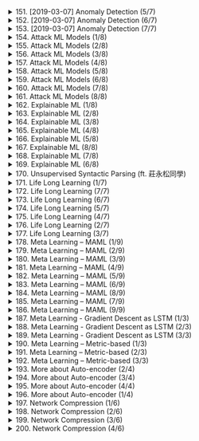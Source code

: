 <details>
<summary>151. [2019-03-07] Anomaly Detection (5/7)</summary><br>

<a href="https://www.youtube.com/watch?v=Fh1xFBktRLQ" target="_blank">
    <img src="https://img.youtube.com/vi/Fh1xFBktRLQ/maxresdefault.jpg" 
        alt="[Youtube]" width="200">
</a>

### 小節一：核心主題  
- 文章探討了在多人線上遊戲中，玩家行為分異（尤其是「小白」或破壞性玩家）的分析與識別方法。  
- 主要焦點放在如何通過玩家行為數據來區分正常玩家與異常玩家。  

### 小節二：主要觀念  
1. **遊戲操作機制**  
   - 遊戲中存在兩種主要狀態：無政府狀態（chaos mode）和民主狀態（democracy mode）。  
   - 無政府狀態下，玩家的行動不受他人影響；民主狀態下，每20秒由多數投票決定角色行為。  

2. **玩家行爲特徵**  
   - 正常玩家通常在無政府狀態下發言，且很少說垃圾話。  
   - 異常玩家（如小白）則可能在民主狀態下積極發言，以影響投票結果。  

3. **數據分析維度**  
   - 使用二維向量描述玩家行為：一維為「說垃圾話的機率」，另一維為「無政府狀態下發言的比例」。  

### 小節三：問題原因  
- 遊戲中存在大量異常玩家擾亂遊戲秩序，影響其他玩家體驗。  
- 無有效的量化方法來區分正常與異常玩家，導致難以實施針對性管理策略。  

### 小節四：解決方法  
1. **數據收集與 visualization**  
   - 收集並整理所有玩家的行為數據，繪製二維平面上的分布圖。  

2. **機率模型建模**  
   - 建立機率模型，計算每個玩家在各個維度上的機率分數。  
   - 通過機率分數量化玩家的正常程度。  

3. **行為模式識別**  
   - 根據機率分數，識別出異常玩家的行為模式。  

### 小節五：優化方式  
1. **提升數據分析精度**  
   - 增加更多維度（如發言頻率、行動一致性等）來進一步精細化玩家行為分析。  

2. **動態監控系統**  
   - 實現即時監控和動態調整，根據實時數據更新玩家分數。  

3. **用戶反饋機制**  
   - 引入玩家反饋，用以校正和優化模型的判斷準則。  

### 小節六：結論  
- 通過量化分析玩家行為數據，可以有效區分正常玩家與異常玩家。  
- 無政府狀態下發言比例高且垃圾話機率低的玩家更可能是正常玩家；相反，垃圾話機率高或在民主狀態下積極發言的玩家更可能是異常玩家。  
- 此方法為遊戲管理者提供了客觀、可操作的手段，用以改善遊戲操作體驗和秩序管理。
</details>

<details>
<summary>152. [2019-03-07] Anomaly Detection (6/7)</summary><br>

<a href="https://www.youtube.com/watch?v=LmFWzmn2rFY" target="_blank">
    <img src="https://img.youtube.com/vi/LmFWzmn2rFY/maxresdefault.jpg" 
        alt="[Youtube]" width="200">
</a>

### 小節一：核心主題  
- 文章圍繞著異常偵測的核心思想展開討論，強調利用概率密度函數來建模數據分布，進而識別異常樣本。

### 小節二：主要觀念  
1. **生成式模型**：文章提出使用 générative models（生成式模型）來建模數據的分布，特別是高斯分佈。
2. **概率密度函數**：通過計算每個樣本的概率密度值，來判斷其是否為異常。
3. **訓練資料的平均值和協方差矩陣**：提出利用訓練資料的平均值（μ*）和協方差矩陣（Σ*）來建模數據分布。

### 小節三：問題原因  
1. **數據分佈的假設限制**：文章強調了使用高斯分佈作為假設的局限性，指出若實際數據並非高斯分佈，則可能影響模型性能。
2. **簡單模型的不足**：基於均值和協方差的模型在面對複雜數據分佈時，缺乏 flexibility 和 expressive power。

### 小節四：解決方法  
1. **直接計算均值和協方差矩陣**：提出利用訓練資料的平均值和平均外積來計算 μ* 和 Σ*。
2. **異常偵測門檻設置**：通過development set設定門檻 λ，將數據分為正常和異常兩類。

### 小節五：優化方式  
1. **模型自由度提升**：未來可以使用更複雜的模型（如深度學習中的生成式網絡）來更好地捕捉數據特徵。
2. **數據轉換技術**：通過數據轉換技術，將非高斯分佈數據轉為接近高斯分佈，以提高模型性能。

### 小節六：結論  
1. **簡單模型的有效性**：基於均值和協方差矩陣的高斯分佈模型在某些情況下能夠有效實現異常偵測。
2. **方法局限性**：此方法對數據分佈假設有嚴苛要求，未來可考慮更 flexible 的模型來提升性能。
3. **實際應用價值**：此方法提供了一種直觀且 computationally efficient 的方式，在特定場景下具有實用價值。
</details>

<details>
<summary>153. [2019-03-07] Anomaly Detection (7/7)</summary><br>

<a href="https://www.youtube.com/watch?v=6W8FqUGYyDo" target="_blank">
    <img src="https://img.youtube.com/vi/6W8FqUGYyDo/maxresdefault.jpg" 
        alt="[Youtube]" width="200">
</a>

# 文章整理：異常偵測的機器學習方法

## 小節一：核心主題
- 探討如何利用機器學習技術進行玩家行為的異常偵測。
- 強調特徵選擇和模型訓練在異常偵測中的重要性。

## 小節二：主要觀念
1. **特徵選擇**：
   - 選擇與玩家行為相關的所有可能特徵，例如按鍵比例、行為一致性等。
2. **模型介紹**：
   - 使用高斯分佈（Gaussian Distribution）進行生成式模型（Generative Model）訓練。
   - 提及深度學習方法如自編碼器（Auto-encoder）和傳統機器學習技術如One-Class SVM和孤立森林（Isolated Forest）。

## 小節三：問題原因
- 異常偵測的挑戰在於如何有效區分正常行為與異常行為。
- 傳統方法可能無法完全捕獲複雜的玩家行為模式。

## 小節四：解決方法
1. **生成式模型**：
   - 利用高斯分佈訓練生成模型，計算玩家行為的概率密度（likelihood）來判定其正常性。
2. **自編碼器（Auto-encoder）**：
   - 通過編碼器和解碼器的訓練，將輸入數據映射到低維空間並重建原始數據。
   - 根據還原度評估數據的異常程度。
3. **傳統機器學習方法**：
   - 使用One-Class SVM和孤立森林等算法，只需正常數據即可訓練模型來識別異常數據。

## 小節五：優化方式
- 增加更多相關特徵以提高模型的準確性。
- 結合多種方法（如生成式模型和自編碼器）進行ensemble learning，提升異常偵測的效果。

## 小節六：結論
- 機器學習技術可以有效地應用於玩家行為的異常偵測。
- 高斯分佈、自編碼器、One-Class SVM和孤立森林等方法各有優缺點，可根據具體需求選擇合適的模型。
- 異常偵測是個不斷優化的過程，需結合數據特性進行模型調整。

---

# 全文總結
本文探討了利用機器學習技術進行玩家行為異常偵測的方法，強調了特徵選擇和模型訓練的重要性。通過介紹高斯分佈、自編碼器、One-Class SVM和孤立森林等多種算法，展示了如何有效區分正常行為與異常行為。文章最後指出，異常偵測是一項需要不斷優化的技術，需根據具體需求選用合適的模型並結合數據特性進行調整。
</details>

<details>
<summary>154. Attack ML Models (1/8)</summary><br>

<a href="https://www.youtube.com/watch?v=NI6yb0WgMBM" target="_blank">
    <img src="https://img.youtube.com/vi/NI6yb0WgMBM/maxresdefault.jpg" 
        alt="[Youtube]" width="200">
</a>


</details>

<details>
<summary>155. Attack ML Models (2/8)</summary><br>

<a href="https://www.youtube.com/watch?v=zOdg05BwE7I" target="_blank">
    <img src="https://img.youtube.com/vi/zOdg05BwE7I/maxresdefault.jpg" 
        alt="[Youtube]" width="200">
</a>


</details>

<details>
<summary>156. Attack ML Models (3/8)</summary><br>

<a href="https://www.youtube.com/watch?v=F9N5zF7N0qY" target="_blank">
    <img src="https://img.youtube.com/vi/F9N5zF7N0qY/maxresdefault.jpg" 
        alt="[Youtube]" width="200">
</a>


</details>

<details>
<summary>157. Attack ML Models (4/8)</summary><br>

<a href="https://www.youtube.com/watch?v=qjnMoWmn1FQ" target="_blank">
    <img src="https://img.youtube.com/vi/qjnMoWmn1FQ/maxresdefault.jpg" 
        alt="[Youtube]" width="200">
</a>


</details>

<details>
<summary>158. Attack ML Models (5/8)</summary><br>

<a href="https://www.youtube.com/watch?v=2mgLPZJOHNk" target="_blank">
    <img src="https://img.youtube.com/vi/2mgLPZJOHNk/maxresdefault.jpg" 
        alt="[Youtube]" width="200">
</a>


</details>

<details>
<summary>159. Attack ML Models (6/8)</summary><br>

<a href="https://www.youtube.com/watch?v=z2nmPDLEXI0" target="_blank">
    <img src="https://img.youtube.com/vi/z2nmPDLEXI0/maxresdefault.jpg" 
        alt="[Youtube]" width="200">
</a>


</details>

<details>
<summary>160. Attack ML Models (7/8)</summary><br>

<a href="https://www.youtube.com/watch?v=KH48zq2RfBA" target="_blank">
    <img src="https://img.youtube.com/vi/KH48zq2RfBA/maxresdefault.jpg" 
        alt="[Youtube]" width="200">
</a>


</details>

<details>
<summary>161. Attack ML Models (8/8)</summary><br>

<a href="https://www.youtube.com/watch?v=ah_Ttx6cIVU" target="_blank">
    <img src="https://img.youtube.com/vi/ah_Ttx6cIVU/maxresdefault.jpg" 
        alt="[Youtube]" width="200">
</a>


</details>

<details>
<summary>162. Explainable ML (1/8)</summary><br>

<a href="https://www.youtube.com/watch?v=lnjrn3bF9lA" target="_blank">
    <img src="https://img.youtube.com/vi/lnjrn3bF9lA/maxresdefault.jpg" 
        alt="[Youtube]" width="200">
</a>


</details>

<details>
<summary>163. Explainable ML (2/8)</summary><br>

<a href="https://www.youtube.com/watch?v=pNpk6DPYUh8" target="_blank">
    <img src="https://img.youtube.com/vi/pNpk6DPYUh8/maxresdefault.jpg" 
        alt="[Youtube]" width="200">
</a>


</details>

<details>
<summary>164. Explainable ML (3/8)</summary><br>

<a href="https://www.youtube.com/watch?v=K6TpPWLc52c" target="_blank">
    <img src="https://img.youtube.com/vi/K6TpPWLc52c/maxresdefault.jpg" 
        alt="[Youtube]" width="200">
</a>


</details>

<details>
<summary>165. Explainable ML (4/8)</summary><br>

<a href="https://www.youtube.com/watch?v=yORbWn7UsBs" target="_blank">
    <img src="https://img.youtube.com/vi/yORbWn7UsBs/maxresdefault.jpg" 
        alt="[Youtube]" width="200">
</a>


</details>

<details>
<summary>166. Explainable ML (5/8)</summary><br>

<a href="https://www.youtube.com/watch?v=1xnhQbAV1m0" target="_blank">
    <img src="https://img.youtube.com/vi/1xnhQbAV1m0/maxresdefault.jpg" 
        alt="[Youtube]" width="200">
</a>


</details>

<details>
<summary>167. Explainable ML (8/8)</summary><br>

<a href="https://www.youtube.com/watch?v=gotiBlOu18I" target="_blank">
    <img src="https://img.youtube.com/vi/gotiBlOu18I/maxresdefault.jpg" 
        alt="[Youtube]" width="200">
</a>


</details>

<details>
<summary>168. Explainable ML (7/8)</summary><br>

<a href="https://www.youtube.com/watch?v=OjqIVSwly4k" target="_blank">
    <img src="https://img.youtube.com/vi/OjqIVSwly4k/maxresdefault.jpg" 
        alt="[Youtube]" width="200">
</a>


</details>

<details>
<summary>169. Explainable ML (6/8)</summary><br>

<a href="https://www.youtube.com/watch?v=K1mWgthGS-A" target="_blank">
    <img src="https://img.youtube.com/vi/K1mWgthGS-A/maxresdefault.jpg" 
        alt="[Youtube]" width="200">
</a>


</details>

<details>
<summary>170. Unsupervised Syntactic Parsing (ft. 莊永松同學)</summary><br>

<a href="https://www.youtube.com/watch?v=YIuBHB9Ejok" target="_blank">
    <img src="https://img.youtube.com/vi/YIuBHB9Ejok/maxresdefault.jpg" 
        alt="[Youtube]" width="200">
</a>


</details>

<details>
<summary>171. Life Long Learning (1/7)</summary><br>

<a href="https://www.youtube.com/watch?v=7qT5P9KJnWo" target="_blank">
    <img src="https://img.youtube.com/vi/7qT5P9KJnWo/maxresdefault.jpg" 
        alt="[Youtube]" width="200">
</a>


</details>

<details>
<summary>172. Life Long Learning (7/7)</summary><br>

<a href="https://www.youtube.com/watch?v=CubL463rhsQ" target="_blank">
    <img src="https://img.youtube.com/vi/CubL463rhsQ/maxresdefault.jpg" 
        alt="[Youtube]" width="200">
</a>


</details>

<details>
<summary>173. Life Long Learning (6/7)</summary><br>

<a href="https://www.youtube.com/watch?v=D4aN7urRp3E" target="_blank">
    <img src="https://img.youtube.com/vi/D4aN7urRp3E/maxresdefault.jpg" 
        alt="[Youtube]" width="200">
</a>


</details>

<details>
<summary>174. Life Long Learning (5/7)</summary><br>

<a href="https://www.youtube.com/watch?v=W37WANBMUTM" target="_blank">
    <img src="https://img.youtube.com/vi/W37WANBMUTM/maxresdefault.jpg" 
        alt="[Youtube]" width="200">
</a>


</details>

<details>
<summary>175. Life Long Learning (4/7)</summary><br>

<a href="https://www.youtube.com/watch?v=UgLx4rjcCO8" target="_blank">
    <img src="https://img.youtube.com/vi/UgLx4rjcCO8/maxresdefault.jpg" 
        alt="[Youtube]" width="200">
</a>


</details>

<details>
<summary>176. Life Long Learning (2/7)</summary><br>

<a href="https://www.youtube.com/watch?v=X7aWP6LngEs" target="_blank">
    <img src="https://img.youtube.com/vi/X7aWP6LngEs/maxresdefault.jpg" 
        alt="[Youtube]" width="200">
</a>


</details>

<details>
<summary>177. Life Long Learning (3/7)</summary><br>

<a href="https://www.youtube.com/watch?v=8uo3kJ509hA" target="_blank">
    <img src="https://img.youtube.com/vi/8uo3kJ509hA/maxresdefault.jpg" 
        alt="[Youtube]" width="200">
</a>


</details>

<details>
<summary>178. Meta Learning – MAML (1/9)</summary><br>

<a href="https://www.youtube.com/watch?v=EkAqYbpCYAc" target="_blank">
    <img src="https://img.youtube.com/vi/EkAqYbpCYAc/maxresdefault.jpg" 
        alt="[Youtube]" width="200">
</a>


</details>

<details>
<summary>179. Meta Learning – MAML (2/9)</summary><br>

<a href="https://www.youtube.com/watch?v=9k4ND-xjcgM" target="_blank">
    <img src="https://img.youtube.com/vi/9k4ND-xjcgM/maxresdefault.jpg" 
        alt="[Youtube]" width="200">
</a>


</details>

<details>
<summary>180. Meta Learning – MAML (3/9)</summary><br>

<a href="https://www.youtube.com/watch?v=PznN0w7dYc0" target="_blank">
    <img src="https://img.youtube.com/vi/PznN0w7dYc0/maxresdefault.jpg" 
        alt="[Youtube]" width="200">
</a>


</details>

<details>
<summary>181. Meta Learning – MAML (4/9)</summary><br>

<a href="https://www.youtube.com/watch?v=knaAdp5uWRg" target="_blank">
    <img src="https://img.youtube.com/vi/knaAdp5uWRg/maxresdefault.jpg" 
        alt="[Youtube]" width="200">
</a>


</details>

<details>
<summary>182. Meta Learning – MAML (5/9)</summary><br>

<a href="https://www.youtube.com/watch?v=vUwOA3SNb_E" target="_blank">
    <img src="https://img.youtube.com/vi/vUwOA3SNb_E/maxresdefault.jpg" 
        alt="[Youtube]" width="200">
</a>


</details>

<details>
<summary>183. Meta Learning – MAML (6/9)</summary><br>

<a href="https://www.youtube.com/watch?v=dV-Crj8hsJM" target="_blank">
    <img src="https://img.youtube.com/vi/dV-Crj8hsJM/maxresdefault.jpg" 
        alt="[Youtube]" width="200">
</a>


</details>

<details>
<summary>184. Meta Learning – MAML (8/9)</summary><br>

<a href="https://www.youtube.com/watch?v=3z997JhL9Oo" target="_blank">
    <img src="https://img.youtube.com/vi/3z997JhL9Oo/maxresdefault.jpg" 
        alt="[Youtube]" width="200">
</a>


</details>

<details>
<summary>185. Meta Learning – MAML (7/9)</summary><br>

<a href="https://www.youtube.com/watch?v=mxqzGwP_Qys" target="_blank">
    <img src="https://img.youtube.com/vi/mxqzGwP_Qys/maxresdefault.jpg" 
        alt="[Youtube]" width="200">
</a>


</details>

<details>
<summary>186. Meta Learning – MAML (9/9)</summary><br>

<a href="https://www.youtube.com/watch?v=9jJe2AD35P8" target="_blank">
    <img src="https://img.youtube.com/vi/9jJe2AD35P8/maxresdefault.jpg" 
        alt="[Youtube]" width="200">
</a>


</details>

<details>
<summary>187. Meta Learning - Gradient Descent as LSTM (1/3)</summary><br>

<a href="https://www.youtube.com/watch?v=NjZygLDXxjg" target="_blank">
    <img src="https://img.youtube.com/vi/NjZygLDXxjg/maxresdefault.jpg" 
        alt="[Youtube]" width="200">
</a>


</details>

<details>
<summary>188. Meta Learning - Gradient Descent as LSTM (2/3)</summary><br>

<a href="https://www.youtube.com/watch?v=G_xYYq772NQ" target="_blank">
    <img src="https://img.youtube.com/vi/G_xYYq772NQ/maxresdefault.jpg" 
        alt="[Youtube]" width="200">
</a>


</details>

<details>
<summary>189. Meta Learning - Gradient Descent as LSTM (3/3)</summary><br>

<a href="https://www.youtube.com/watch?v=p0Tn8oZWZbQ" target="_blank">
    <img src="https://img.youtube.com/vi/p0Tn8oZWZbQ/maxresdefault.jpg" 
        alt="[Youtube]" width="200">
</a>


</details>

<details>
<summary>190. Meta Learning – Metric-based (1/3)</summary><br>

<a href="https://www.youtube.com/watch?v=yyKaACh_j3M" target="_blank">
    <img src="https://img.youtube.com/vi/yyKaACh_j3M/maxresdefault.jpg" 
        alt="[Youtube]" width="200">
</a>


</details>

<details>
<summary>191. Meta Learning – Metric-based (2/3)</summary><br>

<a href="https://www.youtube.com/watch?v=scK2EIT7klw" target="_blank">
    <img src="https://img.youtube.com/vi/scK2EIT7klw/maxresdefault.jpg" 
        alt="[Youtube]" width="200">
</a>


</details>

<details>
<summary>192. Meta Learning – Metric-based (3/3)</summary><br>

<a href="https://www.youtube.com/watch?v=semSxPP2Yzg" target="_blank">
    <img src="https://img.youtube.com/vi/semSxPP2Yzg/maxresdefault.jpg" 
        alt="[Youtube]" width="200">
</a>


</details>

<details>
<summary>193. More about Auto-encoder (2/4)</summary><br>

<a href="https://www.youtube.com/watch?v=hhsfEaVaeQU" target="_blank">
    <img src="https://img.youtube.com/vi/hhsfEaVaeQU/maxresdefault.jpg" 
        alt="[Youtube]" width="200">
</a>


</details>

<details>
<summary>194. More about Auto-encoder (3/4)</summary><br>

<a href="https://www.youtube.com/watch?v=ZRyoCBCFMOs" target="_blank">
    <img src="https://img.youtube.com/vi/ZRyoCBCFMOs/maxresdefault.jpg" 
        alt="[Youtube]" width="200">
</a>


</details>

<details>
<summary>195. More about Auto-encoder (4/4)</summary><br>

<a href="https://www.youtube.com/watch?v=DRLsw4CshqU" target="_blank">
    <img src="https://img.youtube.com/vi/DRLsw4CshqU/maxresdefault.jpg" 
        alt="[Youtube]" width="200">
</a>


</details>

<details>
<summary>196. More about Auto-encoder (1/4)</summary><br>

<a href="https://www.youtube.com/watch?v=6ZWu4L7XOiQ" target="_blank">
    <img src="https://img.youtube.com/vi/6ZWu4L7XOiQ/maxresdefault.jpg" 
        alt="[Youtube]" width="200">
</a>


</details>

<details>
<summary>197. Network Compression (1/6)</summary><br>

<a href="https://www.youtube.com/watch?v=dPp8rCAnU_A" target="_blank">
    <img src="https://img.youtube.com/vi/dPp8rCAnU_A/maxresdefault.jpg" 
        alt="[Youtube]" width="200">
</a>


</details>

<details>
<summary>198. Network Compression (2/6)</summary><br>

<a href="https://www.youtube.com/watch?v=7B8Cx7woQk4" target="_blank">
    <img src="https://img.youtube.com/vi/7B8Cx7woQk4/maxresdefault.jpg" 
        alt="[Youtube]" width="200">
</a>


</details>

<details>
<summary>199. Network Compression (3/6)</summary><br>

<a href="https://www.youtube.com/watch?v=mzZzn8fBvEs" target="_blank">
    <img src="https://img.youtube.com/vi/mzZzn8fBvEs/maxresdefault.jpg" 
        alt="[Youtube]" width="200">
</a>


</details>

<details>
<summary>200. Network Compression (4/6)</summary><br>

<a href="https://www.youtube.com/watch?v=fMsNf0ufYnY" target="_blank">
    <img src="https://img.youtube.com/vi/fMsNf0ufYnY/maxresdefault.jpg" 
        alt="[Youtube]" width="200">
</a>


</details>

